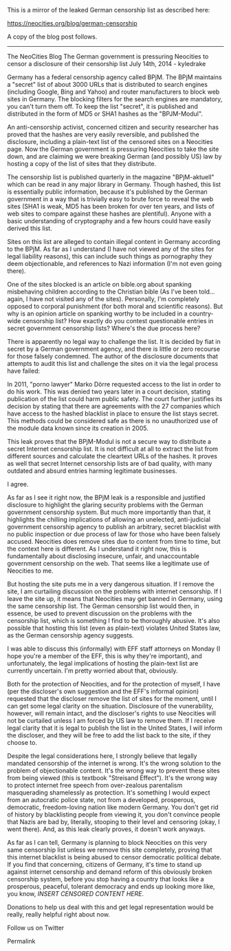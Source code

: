 This is a mirror of the leaked German censorship list
as described here:

https://neocities.org/blog/german-censorship

A copy of the blog post follows.

----


The NeoCities Blog
The German government is pressuring Neocities to censor a disclosure of their censorship list
July 14th, 2014 - kyledrake

Germany has a federal censorship agency called BPjM. The BPjM maintains a "secret" list of about 3000 URLs that is distributed to search engines (including Google, Bing and Yahoo) and router manufacturers to block web sites in Germany. The blocking filters for the search engines are mandatory, you can't turn them off. To keep the list "secret", it is published and distributed in the form of MD5 or SHA1 hashes as the "BPJM-Modul".

An anti-censorship activist, concerned citizen and security researcher has proved that the hashes are very easily reversible, and published the disclosure, including a plain-text list of the censored sites on a Neocities page. Now the German government is pressuring Neocities to take the site down, and are claiming we were breaking German (and possibly US) law by hosting a copy of the list of sites that they distribute.

The censorship list is published quarterly in the magazine "BPjM-aktuell" which can be read in any major library in Germany. Though hashed, this list is essentially public information, because it's published by the German government in a way that is trivially easy to brute force to reveal the web sites (SHA1 is weak, MD5 has been broken for over ten years, and lists of web sites to compare against these hashes are plentiful). Anyone with a basic understanding of cryptography and a few hours could have easily derived this list.

Sites on this list are alleged to contain illegal content in Germany according to the BPjM. As far as I understand (I have not viewed any of the sites for legal liability reasons), this can include such things as pornography they deem objectionable, and references to Nazi information (I'm not even going there).

One of the sites blocked is an article on bible.org about spanking misbehaving children according to the Christian bible (As I've been told... again, I have not visited any of the sites). Personally, I'm completely opposed to corporal punishment (for both moral and scientific reasons). But why is an opinion article on spanking worthy to be included in a country-wide censorship list? How exactly do you contest questionable entries in secret government censorship lists? Where's the due process here?

There is apparently no legal way to challenge the list. It is decided by fiat in secret by a German government agency, and there is little or zero recourse for those falsely condemned. The author of the disclosure documents that attempts to audit this list and challenge the sites on it via the legal process have failed:

In 2011, "porno lawyer" Marko Dörre requested access to the list in order to do his work. This was denied two years later in a court decision, stating publication of the list could harm public safety. The court further justifies its decision by stating that there are agreements with the 27 companies which have access to the hashed blacklist in place to ensure the list stays secret. This methods could be considered safe as there is no unauthorized use of the module data known since its creation in 2005.

This leak proves that the BPjM-Modul is not a secure way to distribute a secret Internet censorship list. It is not difficult at all to extract the list from different sources and calculate the cleartext URLs of the hashes. It proves as well that secret Internet censorship lists are of bad quality, with many outdated and absurd entries harming legitimate businesses.

I agree.

As far as I see it right now, the BPjM leak is a responsible and justified disclosure to highlight the glaring security problems with the German government censorship system. But much more importantly than that, it highlights the chilling implications of allowing an unelected, anti-judicial government censorship agency to publish an arbitrary, secret blacklist with no public inspection or due process of law for those who have been falsely accused. Neocities does remove sites due to content from time to time, but the context here is different. As I understand it right now, this is fundamentally about disclosing insecure, unfair, and unaccountable government censorship on the web. That seems like a legitimate use of Neocities to me.

But hosting the site puts me in a very dangerous situation. If I remove the site, I am curtailing discussion on the problems with internet censorship. If I leave the site up, it means that Neocities may get banned in Germany, using the same censorship list. The German censorship list would then, in essence, be used to prevent discussion on the problems with the censorship list, which is something I find to be thoroughly abusive. It's also possible that hosting this list (even as plain-text) violates United States law, as the German censorship agency suggests.

I was able to discuss this (informally) with EFF staff attorneys on Monday (I hope you're a member of the EFF, this is why they're important), and unfortunately, the legal implications of hosting the plain-text list are currently uncertain. I'm pretty worried about that, obviously.

Both for the protection of Neocities, and for the protection of myself, I have (per the discloser's own suggestion and the EFF's informal opinion) requested that the discloser remove the list of sites for the moment, until I can get some legal clarity on the situation. Disclosure of the vunerability, however, will remain intact, and the discloser's rights to use Neocities will not be curtailed unless I am forced by US law to remove them. If I receive legal clarity that it is legal to publish the list in the United States, I will inform the discloser, and they will be free to add the list back to the site, if they choose to.

Despite the legal considerations here, I strongly believe that legally mandated censorship of the internet is wrong. It's the wrong solution to the problem of objectionable content. It's the wrong way to prevent these sites from being viewed (this is textbook "Streisand Effect"). It's the wrong way to protect internet free speech from over-zealous parentalism masquerading shamelessly as protection. It's something I would expect from an autocratic police state, not from a developed, prosperous, democratic, freedom-loving nation like modern Germany. You don't get rid of history by blacklisting people from viewing it, you don't convince people that Nazis are bad by, literally, stooping to their level and censoring (okay, I went there). And, as this leak clearly proves, it doesn't work anyways.

As far as I can tell, Germany is planning to block Neocities on this very same censorship list unless we remove this site completely, proving that this internet blacklist is being abused to censor democratic political debate. If you find that concerning, citizens of Germany, it's time to stand up against internet censorship and demand reform of this obviously broken censorship system, before you stop having a country that looks like a prosperous, peaceful, tolerant democracy and ends up looking more like, you know, *INSERT CENSORED CONTENT HERE*.

Donations to help us deal with this and get legal representation would be really, really helpful right about now.

Follow us on Twitter

Permalink

